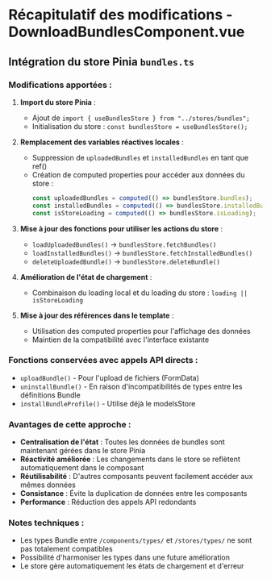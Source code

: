 # Récapitulatif des modifications - DownloadBundlesComponent.vue

## Intégration du store Pinia `bundles.ts`

### Modifications apportées :

1. **Import du store Pinia** :
   - Ajout de `import { useBundlesStore } from "../stores/bundles";`
   - Initialisation du store : `const bundlesStore = useBundlesStore();`

2. **Remplacement des variables réactives locales** :
   - Suppression de `uploadedBundles` et `installedBundles` en tant que ref()
   - Création de computed properties pour accéder aux données du store :
     ```typescript
     const uploadedBundles = computed(() => bundlesStore.bundles);
     const installedBundles = computed(() => bundlesStore.installedBundles);
     const isStoreLoading = computed(() => bundlesStore.isLoading);
     ```

3. **Mise à jour des fonctions pour utiliser les actions du store** :
   - `loadUploadedBundles()` → `bundlesStore.fetchBundles()`
   - `loadInstalledBundles()` → `bundlesStore.fetchInstalledBundles()`
   - `deleteUploadedBundle()` → `bundlesStore.deleteBundle()`

4. **Amélioration de l'état de chargement** :
   - Combinaison du loading local et du loading du store : `loading || isStoreLoading`

5. **Mise à jour des références dans le template** :
   - Utilisation des computed properties pour l'affichage des données
   - Maintien de la compatibilité avec l'interface existante

### Fonctions conservées avec appels API directs :
- `uploadBundle()` - Pour l'upload de fichiers (FormData)
- `uninstallBundle()` - En raison d'incompatibilités de types entre les définitions Bundle
- `installBundleProfile()` - Utilise déjà le modelsStore

### Avantages de cette approche :
- **Centralisation de l'état** : Toutes les données de bundles sont maintenant gérées dans le store Pinia
- **Réactivité améliorée** : Les changements dans le store se reflètent automatiquement dans le composant
- **Réutilisabilité** : D'autres composants peuvent facilement accéder aux mêmes données
- **Consistance** : Évite la duplication de données entre les composants
- **Performance** : Réduction des appels API redondants

### Notes techniques :
- Les types Bundle entre `/components/types/` et `/stores/types/` ne sont pas totalement compatibles
- Possibilité d'harmoniser les types dans une future amélioration
- Le store gère automatiquement les états de chargement et d'erreur
